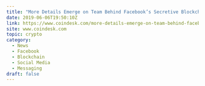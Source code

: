 ```yaml
---
title: "More Details Emerge on Team Behind Facebook’s Secretive Blockchain"
date: 2019-06-06T19:50:10Z
link: https://www.coindesk.com/more-details-emerge-on-team-behind-facebooks-secretive-blockchain?utm_medium=RSS&utm_source=hune
site: www.coindesk.com
topic: crypto
category:
  - News
  - Facebook
  - Blockchain
  - Social Media
  - Messaging
draft: false
---
```

